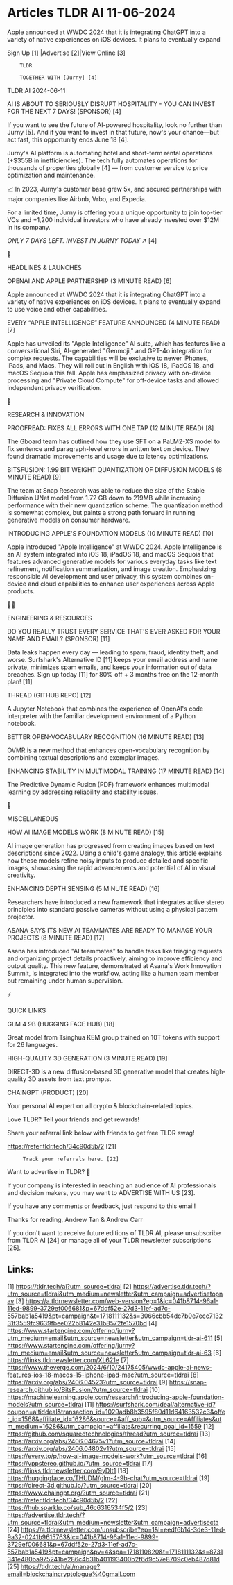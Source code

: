 # Articles TLDR AI 11-06-2024

Apple announced at WWDC 2024 that it is integrating ChatGPT into a
variety of native experiences on iOS devices. It plans to eventually
expand  

 Sign Up [1] |Advertise [2]|View Online [3] 

		TLDR 

		TOGETHER WITH [Jurny] [4]

TLDR AI 2024-06-11

 AI IS ABOUT TO SERIOUSLY DISRUPT HOSPITALITY - YOU CAN INVEST FOR THE
NEXT 7 DAYS! (SPONSOR) [4] 

 If you want to see the future of AI-powered hospitality, look no
further than Jurny [5]. And if you want to invest in that future,
now's your chance—but act fast, this opportunity ends June 18 [4].

Jurny's AI platform is automating hotel and short-term rental
operations (+$355B in inefficiencies). The tech fully automates
operations for thousands of properties globally [4] — from customer
service to price optimization and maintenance.

📈 In 2023, Jurny's customer base grew 5x, and secured partnerships
with major companies like Airbnb, Vrbo, and Expedia. 

For a limited time, Jurny is offering you a unique opportunity to join
top-tier VCs and +1,200 individual investors who have already invested
over $12M in its company. 

_ONLY 7 DAYS LEFT. INVEST IN JURNY TODAY ↗️_ [4]

🚀 

HEADLINES & LAUNCHES

 OPENAI AND APPLE PARTNERSHIP (3 MINUTE READ) [6] 

 Apple announced at WWDC 2024 that it is integrating ChatGPT into a
variety of native experiences on iOS devices. It plans to eventually
expand to use voice and other capabilities. 

 EVERY “APPLE INTELLIGENCE” FEATURE ANNOUNCED (4 MINUTE READ) [7] 

 Apple has unveiled its "Apple Intelligence" AI suite, which has
features like a conversational Siri, AI-generated "Genmoji," and
GPT-4o integration for complex requests. The capabilities will be
exclusive to newer iPhones, iPads, and Macs. They will roll out in
English with iOS 18, iPadOS 18, and macOS Sequoia this fall. Apple has
emphasized privacy with on-device processing and "Private Cloud
Compute" for off-device tasks and allowed independent privacy
verification. 

🧠 

RESEARCH & INNOVATION

 PROOFREAD: FIXES ALL ERRORS WITH ONE TAP (12 MINUTE READ) [8] 

 The Gboard team has outlined how they use SFT on a PaLM2-XS model to
fix sentence and paragraph-level errors in written text on device.
They found dramatic improvements and usage due to latency
optimizations. 

 BITSFUSION: 1.99 BIT WEIGHT QUANTIZATION OF DIFFUSION MODELS (8
MINUTE READ) [9] 

 The team at Snap Research was able to reduce the size of the Stable
Diffusion UNet model from 1.72 GB down to 219MB while increasing
performance with their new quantization scheme. The quantization
method is somewhat complex, but paints a strong path forward in
running generative models on consumer hardware. 

 INTRODUCING APPLE'S FOUNDATION MODELS (10 MINUTE READ) [10] 

 Apple introduced "Apple Intelligence" at WWDC 2024. Apple
Intelligence is an AI system integrated into iOS 18, iPadOS 18, and
macOS Sequoia that features advanced generative models for various
everyday tasks like text refinement, notification summarization, and
image creation. Emphasizing responsible AI development and user
privacy, this system combines on-device and cloud capabilities to
enhance user experiences across Apple products. 

🧑‍💻 

ENGINEERING & RESOURCES

 DO YOU REALLY TRUST EVERY SERVICE THAT'S EVER ASKED FOR YOUR NAME AND
EMAIL? (SPONSOR) [11] 

 Data leaks happen every day — leading to spam, fraud, identity
theft, and worse. Surfshark's Alternative ID [11] keeps your email
address and name private, minimizes spam emails, and keeps your
information out of data breaches. Sign up today [11] for 80% off + 3
months free on the 12-month plan! [11] 

 THREAD (GITHUB REPO) [12] 

 A Jupyter Notebook that combines the experience of OpenAI's code
interpreter with the familiar development environment of a Python
notebook. 

 BETTER OPEN-VOCABULARY RECOGNITION (16 MINUTE READ) [13] 

 OVMR is a new method that enhances open-vocabulary recognition by
combining textual descriptions and exemplar images. 

 ENHANCING STABILITY IN MULTIMODAL TRAINING (17 MINUTE READ) [14] 

 The Predictive Dynamic Fusion (PDF) framework enhances multimodal
learning by addressing reliability and stability issues. 

🎁 

MISCELLANEOUS

 HOW AI IMAGE MODELS WORK (8 MINUTE READ) [15] 

 AI image generation has progressed from creating images based on text
descriptions since 2022. Using a child's game analogy, this article
explains how these models refine noisy inputs to produce detailed and
specific images, showcasing the rapid advancements and potential of AI
in visual creativity. 

 ENHANCING DEPTH SENSING (5 MINUTE READ) [16] 

 Researchers have introduced a new framework that integrates active
stereo principles into standard passive cameras without using a
physical pattern projector. 

 ASANA SAYS ITS NEW AI TEAMMATES ARE READY TO MANAGE YOUR PROJECTS (8
MINUTE READ) [17] 

 Asana has introduced "AI teammates" to handle tasks like triaging
requests and organizing project details proactively, aiming to improve
efficiency and output quality. This new feature, demonstrated at
Asana's Work Innovation Summit, is integrated into the workflow,
acting like a human team member but remaining under human supervision.


⚡ 

QUICK LINKS

 GLM 4 9B (HUGGING FACE HUB) [18] 

 Great model from Tsinghua KEM group trained on 10T tokens with
support for 26 languages. 

 HIGH-QUALITY 3D GENERATION (3 MINUTE READ) [19] 

 DIRECT-3D is a new diffusion-based 3D generative model that creates
high-quality 3D assets from text prompts. 

 CHAINGPT (PRODUCT) [20] 

 Your personal AI expert on all crypto & blockchain-related topics. 

Love TLDR? Tell your friends and get rewards!

 Share your referral link below with friends to get free TLDR swag! 

 https://refer.tldr.tech/34c90d5b/2 [21] 

		 Track your referrals here. [22] 

Want to advertise in TLDR? 📰

 If your company is interested in reaching an audience of AI
professionals and decision makers, you may want to ADVERTISE WITH US
[23]. 

 If you have any comments or feedback, just respond to this email! 

Thanks for reading, 
Andrew Tan & Andrew Carr 

If you don't want to receive future editions of TLDR AI, please
unsubscribe from TLDR AI [24] or manage all of your TLDR newsletter
subscriptions [25]. 

 

Links:
------
[1] https://tldr.tech/ai?utm_source=tldrai
[2] https://advertise.tldr.tech/?utm_source=tldrai&utm_medium=newsletter&utm_campaign=advertisetopnav
[3] https://a.tldrnewsletter.com/web-version?ep=1&lc=041b8714-96a1-11ed-9899-3729ef006681&p=67ddf52e-27d3-11ef-ad7c-557bab1a5419&pt=campaign&t=1718111132&s=3066cbb54dc7b0e7ecc713231f3559fc9639fbee022b8142e31b8572fe1570bd
[4] https://www.startengine.com/offering/jurny?utm_medium=email&utm_source=newsletter&utm_campaign=tldr-ai-611
[5] https://www.startengine.com/offering/jurny?utm_medium=email&utm_source=newsletter&utm_campaign=tldr-ai-63
[6] https://links.tldrnewsletter.com/XL621e
[7] https://www.theverge.com/2024/6/10/24175405/wwdc-apple-ai-news-features-ios-18-macos-15-iphone-ipad-mac?utm_source=tldrai
[8] https://arxiv.org/abs/2406.04523?utm_source=tldrai
[9] https://snap-research.github.io/BitsFusion/?utm_source=tldrai
[10] https://machinelearning.apple.com/research/introducing-apple-foundation-models?utm_source=tldrai
[11] https://surfshark.com/deal/alternative-id?coupon=altiddeal&transaction_id=1029adb8b3595f80d11d64163532c3&offer_id=1568&affiliate_id=16286&source=&aff_sub=&utm_source=Affiliates&utm_medium=16286&utm_campaign=affiliate&recurring_goal_id=1559
[12] https://github.com/squaredtechnologies/thread?utm_source=tldrai
[13] https://arxiv.org/abs/2406.04675v1?utm_source=tldrai
[14] https://arxiv.org/abs/2406.04802v1?utm_source=tldrai
[15] https://every.to/p/how-ai-image-models-work?utm_source=tldrai
[16] https://vppstereo.github.io/?utm_source=tldrai
[17] https://links.tldrnewsletter.com/9yDIt1
[18] https://huggingface.co/THUDM/glm-4-9b-chat?utm_source=tldrai
[19] https://direct-3d.github.io/?utm_source=tldrai
[20] https://www.chaingpt.org/?utm_source=tldrai
[21] https://refer.tldr.tech/34c90d5b/2
[22] https://hub.sparklp.co/sub_46c6316534f5/2
[23] https://advertise.tldr.tech/?utm_source=tldrai&utm_medium=newsletter&utm_campaign=advertisecta
[24] https://a.tldrnewsletter.com/unsubscribe?ep=1&l=eedf6b14-3de3-11ed-9a32-0241b9615763&lc=041b8714-96a1-11ed-9899-3729ef006681&p=67ddf52e-27d3-11ef-ad7c-557bab1a5419&pt=campaign&pv=4&spa=1718110820&t=1718111132&s=8731341e480ba975241be286c4b31b401193400b2f6d9c57e8709c0eb487d81d
[25] https://tldr.tech/ai/manage?email=blockchaincryptologue%40gmail.com